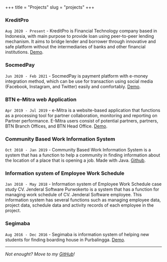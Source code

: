 +++
title = "Projects"
slug = "projects"
+++

### KreditPro
`Aug 2020 - Present` - KreditPro is Financial Technology company based in Indonesia, with main purpose to provide loan using peer-to-peer lending mechanism. It aims to bridge lender and borrower through innovative and safe platform without the intermediaries of banks and other financial institutions. [Demo](https://kreditpro.id).

### SocmedPay
`Jun 2020 - Feb 2021` - SocmedPay is payment platform with e-money integration method, which can be use for transaction using social media (Facebook, Instagram, and Twitter) easily and comfortably. [Demo](https://socmedpay.id).

### BTN e-Mitra web Application
`Apr 2019 - Jul 2019` - e-Mitra is a website-based application that functions as a processing tool for partner collaboration, monitoring and reporting on Partner performance. E-Mitra users consist of potential partners, partners, BTN Branch Offices, and BTN Head Office. [Demo](https://emitra.btn.co.id/).

### Community Based Work Information System
`Oct 2018 - Jan 2019` - Community Based Work Information System is a system that has a function to help a community in finding information about the location of a place that is opening a job. Made with Java. [Github](https://github.com/RifqiSah/sikbk).

### Information system of Employee Work Schedule
`Jan 2018 - May 2018` - Information system of Employee Work Schedule case study CV. Jenderal Software Purwokerto is a system that has a function for managing work schedule of CV. Jenderal Software employee. This information system has several functions such as managing employee data, project data, schedule data and activity records of each employee in the project.

### Segimaba
`Aug 2016 - Dec 2016` - Segimaba is information system of helping new students for finding boarding house in Purbalingga. [Demo](https://segimaba.com).

---

*Not enought? Move to my [GitHub](https://github.com/rifqisah)!*